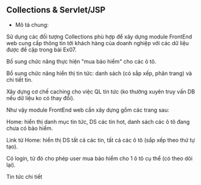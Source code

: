 ## Collections & Servlet/JSP

- Mô tả chung:

Sử dụng các đối tượng Collections phù hợp để xây dựng module FrontEnd web cung cấp thông tin tới khách hàng của doanh nghiệp với các dữ liệu được đề cập trong bài Ex07.

Bổ sung chức năng thực hiện "mua bảo hiểm" cho các ô tô.

Bổ sung chức năng hiển thị tin tức: danh sách  (có sắp xếp, phân trang) và chi tiết tin.

Xây dựng cơ chế caching cho việc QL tin tức (ko thường xuyên truy vấn DB nếu dữ liệu ko có thay đổi).

Như  vậy module FrontEnd web cần xây dựng gồm các trang sau:

Home: hiển thị danh mục tin tức, DS các tin hot, danh sách các ô tô đang chưa có bảo hiểm.

Link từ Home: hiển thị DS tất cả các tin, tất cả các ô tô (sắp xếp theo thứ tự tạo).

Có login, từ đó cho phép user mua bảo hiểm cho 1 ô tô cụ thể (có theo dõi lại).

Tin tức chi tiết